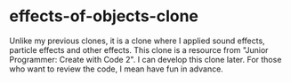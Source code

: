 # effects-of-objects-clone
Unlike my previous clones, it is a clone where I applied sound effects, particle effects and other effects. 
This clone is a resource from "Junior Programmer: Create with Code 2". 
I can develop this clone later. 
For those who want to review the code, I mean have fun in advance.
